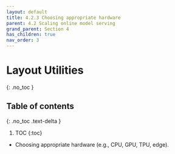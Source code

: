 ```yaml
---
layout: default
title: 4.2.3 Choosing appropriate hardware
parent: 4.2 Scaling online model serving
grand_parent: Section 4
has_children: true
nav_order: 3
---
```


# Layout Utilities
{: .no_toc }

## Table of contents
{: .no_toc .text-delta }

1. TOC
{:toc}


* Choosing appropriate hardware (e.g., CPU, GPU, TPU, edge).
